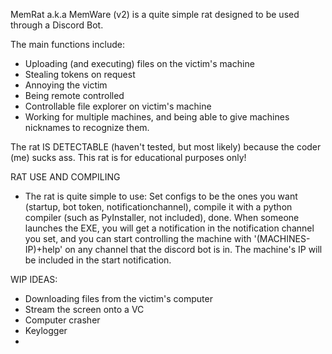 MemRat a.k.a MemWare (v2) is a quite simple rat designed to be used through a Discord Bot. 

The main functions include:
 - Uploading (and executing) files on the victim's machine
 - Stealing tokens on request
 - Annoying the victim
 - Being remote controlled
 - Controllable file explorer on victim's machine 
 - Working for multiple machines, and being able to give machines nicknames to recognize them.
 
The rat IS DETECTABLE (haven't tested, but most likely) because the coder (me) sucks ass. This rat is for educational purposes only!

RAT USE AND COMPILING
 - The rat is quite simple to use: Set configs to be the ones you want (startup, bot token, notificationchannel), compile it with a python compiler (such as PyInstaller, not included), done. When someone launches the EXE, you will get a notification in the notification channel you set, and you can start controlling the machine with '(MACHINES-IP)+help' on any channel that the discord bot is in. The machine's IP will be included in the start notification.

WIP IDEAS:
 - Downloading files from the victim's computer
 - Stream the screen onto a VC
 - Computer crasher
 - Keylogger
 - 